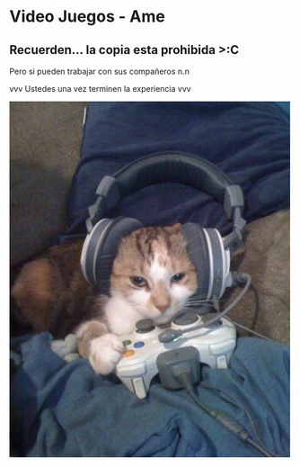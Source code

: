 # Video Juegos - Ame

## Recuerden... **la copia esta prohibida** >:C

Pero si pueden trabajar con sus compañeros n.n

vvv Ustedes una vez terminen la experiencia vvv

![Ustedes](img/cat.jpeg)
